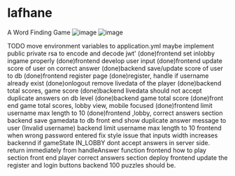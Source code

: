 # lafhane
A Word Finding Game
![image](https://user-images.githubusercontent.com/31761983/123533689-6a0ca300-d6e5-11eb-8f95-f191966ef40a.png)
![image](https://user-images.githubusercontent.com/31761983/123533730-cf609400-d6e5-11eb-98f6-2811181d9d5a.png)



TODO 
move environment variables to application.yml
maybe implement public private rsa to encode and decode jwt'
(done)frontend set inlobby ingame properly
(done)frontend develop user input
(done)frontend update score of user on correct answer
(done)backend save/update score of user to db
(done)frontend register page
(done)register, handle if username already exist
(done)onlogout remove livedata of the player
(done)backend total scores, game score
(done)backend livedata should not accept duplicate answers on db level
(done)backend game total score
(done)front end game total scores, lobby view, mobile focused
(done)frontend limit username max length to 10
(done)frontend ,lobby, correct answers section
backend save gamedata to db
front end show duplicate answer message to user (Invalid username)
backend  limit username max length to 10
frontend when wrong password entered fix style issue that inputs width increases
backennd if gameState IN_LOBBY dont accept answers in server side. return immediately from handleAnswer function
frontend how to play section
front end player correct answers section
deploy
frontend update the register and login buttons
backend 100 puzzles should be.